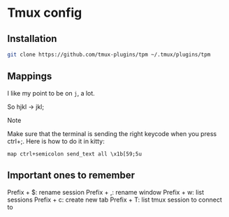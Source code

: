 # Tmux config

## Installation 

``` bash
git clone https://github.com/tmux-plugins/tpm ~/.tmux/plugins/tpm
```

## Mappings 

I like my point to be on `j`, a lot. 

So hjkl -> jkl;

> [!NOTE]
> Make sure that the terminal is sending the right keycode when you press
> ctrl+;. Here is how to do it in kitty:
>
> ``` kitty
> map ctrl+semicolon send_text all \x1b[59;5u
> ```

## Important ones to remember

Prefix + $: rename session 
Prefix + ,: rename window 
Prefix + w: list sessions
Prefix + c: create new tab
Prefix + T: list tmux session to connect to 

